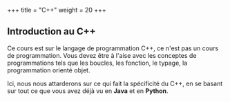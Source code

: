 +++
title = "C++"
weight = 20
+++

## Introduction au C++

Ce cours est sur le langage de programmation C++, ce n'est pas un cours de programmation. Vous devez être à l'aise avec les conceptes de programmations tels que les boucles, les fonction, le typage, la programmation orienté objet. 

Ici, nous nous attarderons sur ce qui fait la spécificité du C++, en se basant sur tout ce que vous avez déjà vu en **Java** et en **Python**.

